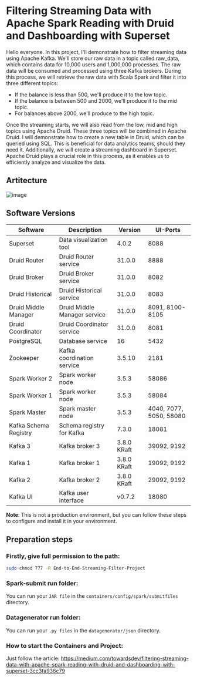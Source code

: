 # Filtering Streaming Data with Apache Spark Reading with Druid and Dashboarding with Superset

Hello everyone. In this project, I'll demonstrate how to filter streaming data using Apache Kafka. We'll store our raw data in a topic called raw_data, which contains data for 10,000 users and 1,000,000 processes. The raw data will be consumed and processed using three Kafka brokers.
During this process, we will retrieve the raw data with Scala Spark and filter it into three different topics:
- If the balance is less than 500, we'll produce it to the low topic.
- If the balance is between 500 and 2000, we'll produce it to the mid topic.
- For balances above 2000, we'll produce to the high topic.

Once the streaming starts, we will also read from the low, mid and high topics using Apache Druid. These three topics will be combined in Apache Druid. I will demonstrate how to create a new table in Druid, which can be queried using SQL. This is beneficial for data analytics teams, should they need it.
Additionally, we will create a streaming dashboard in Superset. Apache Druid plays a crucial role in this process, as it enables us to efficiently analyze and visualize the data.

## Artitecture

![image](https://github.com/user-attachments/assets/770e018e-756b-489b-b76b-7948f1749791)

## Software Versions
| Software               | Description                    | Version   | UI-Ports                             |
|------------------------|--------------------------------|-----------|---------------------------------------|
| Superset               | Data visualization tool       |4.0.2     | 8088                                 |
| Druid Router           | Druid Router service          | 31.0.0    | 8888                                 |
| Druid Broker           | Druid Broker service          | 31.0.0    | 8082                                 |
| Druid Historical       | Druid Historical service      | 31.0.0    | 8083                                 |
| Druid Middle Manager   | Druid Middle Manager service  | 31.0.0    | 8091, 8100-8105                      |
| Druid Coordinator      | Druid Coordinator service     | 31.0.0    | 8081                                 |
| PostgreSQL             | Database service              | 16        | 5432                                 |
| Zookeeper              | Kafka coordination service    | 3.5.10    | 2181                                 |
| Spark Worker 2         | Spark worker node             | 3.5.3    | 58086                                |
| Spark Worker 1         | Spark worker node             | 3.5.3    | 58084                                |
| Spark Master           | Spark master node             | 3.5.3    | 4040, 7077, 5050, 58080              |
| Kafka Schema Registry  | Schema registry for Kafka     | 7.3.0    | 18081                                |
| Kafka 3                | Kafka broker 3                | 3.8.0 KRaft    | 39092, 9192                                |
| Kafka 1                | Kafka broker 1                | 3.8.0 KRaft    | 19092, 9192                                |
| Kafka 2                | Kafka broker 2                | 3.8.0 KRaft    | 29092, 9192                                |
| Kafka UI               | Kafka user interface          | v0.7.2    | 18080                                |

**Note**:
This is not a production environment, but you can follow these steps to configure and install it in your environment.

## Preparation steps
### Firstly, give full permission to the path:
```bash
sudo chmod 777 -R End-to-End-Streaming-Filter-Project
```

### Spark-submit run folder:
You can run your `JAR file` in the `containers/config/spark/submitfiles` directory.

### Datagenerator run folder:
You can run your `.py files` in the `datagenerator/json` directory.

### How to start the Containers and Project:
Just follow the article: https://medium.com/towardsdev/filtering-streaming-data-with-apache-spark-reading-with-druid-and-dashboarding-with-superset-3cc3fa936c79


